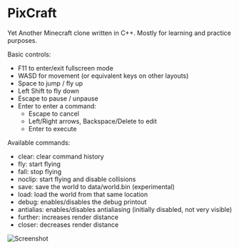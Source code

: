 # PixCraft
Yet Another Minecraft clone written in C++. Mostly for learning and practice purposes.

Basic controls:
- F11 to enter/exit fullscreen mode
- WASD for movement (or equivalent keys on other layouts)
- Space to jump / fly up
- Left Shift to fly down
- Escape to pause / unpause
- Enter to enter a command:
	- Escape to cancel
	- Left/Right arrows, Backspace/Delete to edit
	- Enter to execute

Available commands:
- clear: clear command history
- fly: start flying
- fall: stop flying
- noclip: start flying and disable collisions
- save: save the world to data/world.bin (experimental)
- load: load the world from that same location
- debug: enables/disables the debug printout
- antialias: enables/disables antialiasing (initially disabled, not very visible)
- further: increases render distance
- closer: decreases render distance

![Screenshot](https://i.imgur.com/qYKhC8V.png)
